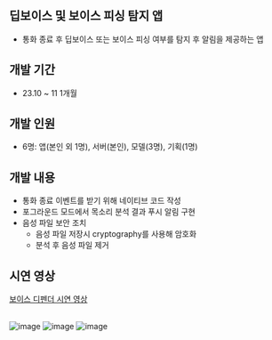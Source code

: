 ## 딥보이스 및 보이스 피싱 탐지 앱
- 통화 종료 후 딥보이스 또는 보이스 피싱 여부를 탐지 후 알림을 제공하는 앱
## 개발 기간
- 23.10 ~ 11 1개월
## 개발 인원
- 6명: 앱(본인 외 1명), 서버(본인), 모델(3명), 기획(1명)
## 개발 내용
- 통화 종료 이벤트를 받기 위해 네이티브 코드 작성
- 포그라운드 모드에서 목소리 분석 결과 푸시 알림 구현
- 음성 파일 보안 조치
    - 음성 파일 저장시 cryptography를 사용해 암호화
    - 분석 후 음성 파일 제거
## 시연 영상
<a href="https://www.youtube.com/watch?v=76D2DsDsIkc">보이스 디펜더 시연 영상</a>
<br/><br/>

![image](https://github.com/yj2dev/voice_defender/assets/72322679/8cd73c63-579e-44e2-a06f-07a72f418caa)
![image](https://github.com/yj2dev/voice_defender/assets/72322679/66dded65-5acd-46e2-942d-2ac12a21b595)
![image](https://github.com/yj2dev/voice_defender/assets/72322679/a14410f5-a1b7-4e03-8b37-1e4856be9056)
